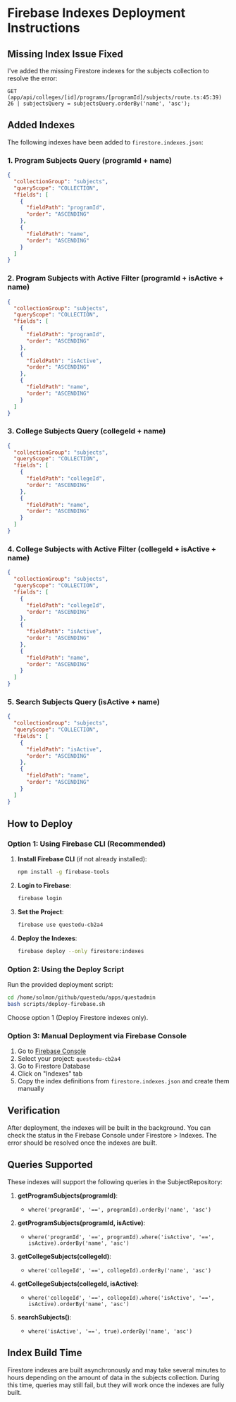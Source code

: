 # Firebase Indexes Deployment Instructions

## Missing Index Issue Fixed

I've added the missing Firestore indexes for the subjects collection to resolve the error:
```
GET (app/api/colleges/[id]/programs/[programId]/subjects/route.ts:45:39)
26 | subjectsQuery = subjectsQuery.orderBy('name', 'asc');
```

## Added Indexes

The following indexes have been added to `firestore.indexes.json`:

### 1. Program Subjects Query (programId + name)
```json
{
  "collectionGroup": "subjects",
  "queryScope": "COLLECTION",
  "fields": [
    {
      "fieldPath": "programId",
      "order": "ASCENDING"
    },
    {
      "fieldPath": "name",
      "order": "ASCENDING"
    }
  ]
}
```

### 2. Program Subjects with Active Filter (programId + isActive + name)
```json
{
  "collectionGroup": "subjects",
  "queryScope": "COLLECTION",
  "fields": [
    {
      "fieldPath": "programId",
      "order": "ASCENDING"
    },
    {
      "fieldPath": "isActive",
      "order": "ASCENDING"
    },
    {
      "fieldPath": "name",
      "order": "ASCENDING"
    }
  ]
}
```

### 3. College Subjects Query (collegeId + name)
```json
{
  "collectionGroup": "subjects",
  "queryScope": "COLLECTION",
  "fields": [
    {
      "fieldPath": "collegeId",
      "order": "ASCENDING"
    },
    {
      "fieldPath": "name",
      "order": "ASCENDING"
    }
  ]
}
```

### 4. College Subjects with Active Filter (collegeId + isActive + name)
```json
{
  "collectionGroup": "subjects",
  "queryScope": "COLLECTION",
  "fields": [
    {
      "fieldPath": "collegeId",
      "order": "ASCENDING"
    },
    {
      "fieldPath": "isActive",
      "order": "ASCENDING"
    },
    {
      "fieldPath": "name",
      "order": "ASCENDING"
    }
  ]
}
```

### 5. Search Subjects Query (isActive + name)
```json
{
  "collectionGroup": "subjects",
  "queryScope": "COLLECTION",
  "fields": [
    {
      "fieldPath": "isActive",
      "order": "ASCENDING"
    },
    {
      "fieldPath": "name",
      "order": "ASCENDING"
    }
  ]
}
```

## How to Deploy

### Option 1: Using Firebase CLI (Recommended)

1. **Install Firebase CLI** (if not already installed):
   ```bash
   npm install -g firebase-tools
   ```

2. **Login to Firebase**:
   ```bash
   firebase login
   ```

3. **Set the Project**:
   ```bash
   firebase use questedu-cb2a4
   ```

4. **Deploy the Indexes**:
   ```bash
   firebase deploy --only firestore:indexes
   ```

### Option 2: Using the Deploy Script

Run the provided deployment script:
```bash
cd /home/solmon/github/questedu/apps/questadmin
bash scripts/deploy-firebase.sh
```
Choose option 1 (Deploy Firestore indexes only).

### Option 3: Manual Deployment via Firebase Console

1. Go to [Firebase Console](https://console.firebase.google.com/)
2. Select your project: `questedu-cb2a4`
3. Go to Firestore Database
4. Click on "Indexes" tab
5. Copy the index definitions from `firestore.indexes.json` and create them manually

## Verification

After deployment, the indexes will be built in the background. You can check the status in the Firebase Console under Firestore > Indexes. The error should be resolved once the indexes are built.

## Queries Supported

These indexes will support the following queries in the SubjectRepository:

1. **getProgramSubjects(programId)**:
   - `where('programId', '==', programId).orderBy('name', 'asc')`

2. **getProgramSubjects(programId, isActive)**:
   - `where('programId', '==', programId).where('isActive', '==', isActive).orderBy('name', 'asc')`

3. **getCollegeSubjects(collegeId)**:
   - `where('collegeId', '==', collegeId).orderBy('name', 'asc')`

4. **getCollegeSubjects(collegeId, isActive)**:
   - `where('collegeId', '==', collegeId).where('isActive', '==', isActive).orderBy('name', 'asc')`

5. **searchSubjects()**:
   - `where('isActive', '==', true).orderBy('name', 'asc')`

## Index Build Time

Firestore indexes are built asynchronously and may take several minutes to hours depending on the amount of data in the subjects collection. During this time, queries may still fail, but they will work once the indexes are fully built.
